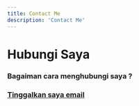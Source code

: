 ```yaml
---
title: Contact Me
description: 'Contact Me'
---
```


# Hubungi Saya

### Bagaiman cara menghubungi saya ?
### [Tinggalkan saya email](maillto:abdoelrachmad@gmail.com)
